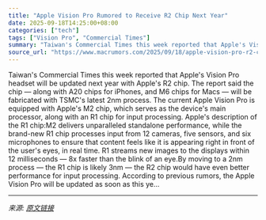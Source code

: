 ```yaml
---
title: "Apple Vision Pro Rumored to Receive R2 Chip Next Year"
date: 2025-09-18T14:25:00+08:00
categories: ["tech"]
tags: ["Vision Pro", "Commercial Times"]
summary: "Taiwan's Commercial Times this week reported that Apple's Vision Pro headset will be updated next year with Apple's R2 chip. The report said the chip — along with A20 chips for iPhones, and M6 chips f"
source_url: "https://www.macrumors.com/2025/09/18/apple-vision-pro-r2-chip-rumor/"
---
```


Taiwan's Commercial Times this week reported that Apple's Vision Pro headset will be updated next year with Apple's R2 chip. The report said the chip — along with A20 chips for iPhones, and M6 chips for Macs — will be fabricated with TSMC's latest 2nm process. The current Apple Vision Pro is equipped with Apple's M2 chip, which serves as the device's main processor, along with an R1 chip for input processing. Apple's description of the R1 chip:M2 delivers unparalleled standalone performance, while the brand-new R1 chip processes input from 12 cameras, five sensors, and six microphones to ensure that content feels like it is appearing right in front of the user's eyes, in real time. R1 streams new images to the displays within 12 milliseconds — 8x faster than the blink of an eye.By moving to a 2nm process — the R1 chip is likely 3nm — the R2 chip would have even better performance for input processing. According to previous rumors, the Apple Vision Pro will be updated as soon as this ye...

---

*来源: [原文链接](https://www.macrumors.com/2025/09/18/apple-vision-pro-r2-chip-rumor/)*
